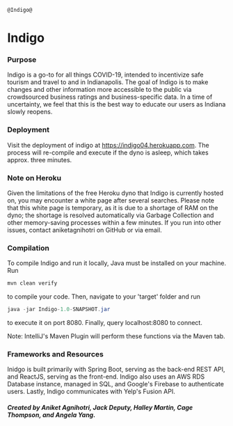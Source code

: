 ```diff
@Indigo@
```
# Indigo

### Purpose
Indigo is a go-to for all things COVID-19, intended to incentivize safe tourism and travel to and in Indianapolis. The goal of Indigo is to make changes and other information more accessible to the public via crowdsourced business ratings and business-specific data. In a time of uncertainty, we feel that this is the best way to educate our users as Indiana slowly reopens.

### Deployment
Visit the deployment of indigo at https://indigo04.herokuapp.com. The process will re-compile and execute if the dyno is asleep, which takes approx. three minutes.

### Note on Heroku
Given the limitations of the free Heroku dyno that Indigo is currently hosted on, you may encounter a white page after several searches. Please note that this white page is temporary, as it is due to a shortage of RAM on the dyno; the shortage is resolved automatically via Garbage Collection and other memory-saving processes within a few minutes. If you run into other issues, contact aniketagnihotri on GitHub or via email.

### Compilation
To compile Indigo and run it locally, Java must be installed on your machine. Run 
```java
mvn clean verify
```
to compile your code. Then, navigate to your 'target' folder and run 
```java
java -jar Indigo-1.0-SNAPSHOT.jar
```
to execute it on port 8080. Finally, query localhost:8080 to connect.

Note: IntelliJ's Maven Plugin will perform these functions via the Maven tab.

### Frameworks and Resources
Inidgo is built primarily with Spring Boot, serving as the back-end REST API, and ReactJS, serving as the front-end. Indigo also uses an AWS RDS Database instance, managed in SQL, and Google's Firebase to authenticate users. Lastly, Indigo communicates with Yelp's Fusion API. 

##### Created by Aniket Agnihotri, Jack Deputy, Halley Martin, Cage Thompson, and Angela Yang.
